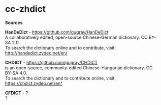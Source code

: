 # cc-zhdict

**Sources**

**HanDeDict** - https://github.com/gugray/HanDeDict \
A collaboratively edited, open-source Chinese-German dictionary.
CC BY-SA 2.0. \
To search the dictionary online and to contribute, visit: http://handedict.zydeo.net/en/

**CHDICT** - https://github.com/gugray/CHDICT \
is an open-source, community-edited Chinese-Hungarian dictionary.
CC BY-SA 4.0. \
To search the dictionary and to contribute online, visit: https://chdict.zydeo.net/en/

**CFDICT** - ? \
?

